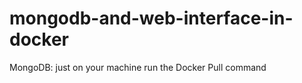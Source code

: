 # mongodb-and-web-interface-in-docker

MongoDB: just on your machine run the Docker Pull command

``` docker pull mongo 

